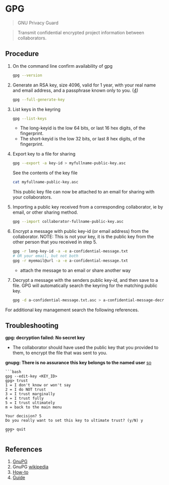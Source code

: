 # GPG

> GNU Privacy Guard

> Transmit confidential encrypted project information between collaborators.

## Procedure

1. On the command line confirm availability of gpg

   ```bash
   gpg --version
   ```

2. Generate an RSA key, size 4096, valid for 1 year, with your real name and email address, and a
passphrase known only to you. ([4](https://dev.to/nerdynene/extensive-guide-to-gnu-privacy-guard-gpg-2a11#generate-gpg-key-pair))

   ```bash
   gpg --full-generate-key
   ```

3. List keys in the keyring

   ```bash
   gpg --list-keys
   ```

   * The long-keyid is the low 64 bits, or last 16 hex digits, of the fingerprint.
   * The short-keyid is the low 32 bits, or last 8 hex digits, of the fingerprint.

4. Export key to a file for sharing

   ```bash
   gpg --export -a key-id > myfullname-public-key.asc
   ```

   See the contents of the key file

   ```bash
   cat myfullname-public-key.asc
   ```

   This public key file can now be attached to an email for sharing with your collaborators.

5. Importing a public key received from a corresponding collaborator, ie by email, or other sharing method.

   ```bash
   gpg --import collaborator-fullname-public-key.asc
   ```

6. Encrypt a message with public key-id (or email address) from the collaborator.  NOTE: This is not your key, it is the public key from the other person that you received in step 5.

   ```bash
   gpg -r long-key-id -a -e a-confidential-message.txt
   # OR your email, but not both
   gpg -r myemail@url -a -e a-confidential-message.txt
   ```

   * attach the message to an email or share another way

7. Decrypt a message with the senders public key-id, and then
   save to a file.  GPG will automatically search the keyring
   for the matching public key.

   ```bash
   gpg -d a-confidential-message.txt.asc > a-confidential-message-decrypted.txt
   ```

For additional key management search the following references.

## Troubleshooting

__gpg: decryption failed: No secret key__

* The collaborator should have used the public key that you provided to them, to encrypt the file that was sent to you.

__gnupg: There is no assurance this key belongs to the named user__ [so](https://stackoverflow.com/questions/33361068/gnupg-there-is-no-assurance-this-key-belongs-to-the-named-user#answer-34132924)

    ```bash
    gpg --edit-key <KEY_ID>
    gpg> trust
    1 = I don't know or won't say
    2 = I do NOT trust
    3 = I trust marginally
    4 = I trust fully
    5 = I trust ultimately
    m = back to the main menu

    Your decision? 5
    Do you really want to set this key to ultimate trust? (y/N) y

    gpg> quit
    ```

## References

1. [GnuPG](https://gnupg.org/)
2. GnuPG [wikipedia](https://en.wikipedia.org/wiki/GNU_Privacy_Guard)
3. [How-to](https://www.howtogeek.com/427982/how-to-encrypt-and-decrypt-files-with-gpg-on-linux/)
4. [Guide](https://dev.to/nerdynene/extensive-guide-to-gnu-privacy-guard-gpg-2a11)

